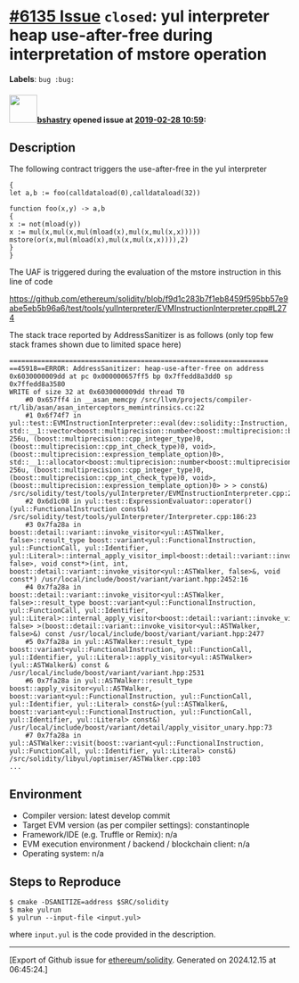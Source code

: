 # [\#6135 Issue](https://github.com/ethereum/solidity/issues/6135) `closed`: yul interpreter heap use-after-free during interpretation of mstore operation
**Labels**: `bug :bug:`


#### <img src="https://avatars.githubusercontent.com/u/2388185?v=4" width="50">[bshastry](https://github.com/bshastry) opened issue at [2019-02-28 10:59](https://github.com/ethereum/solidity/issues/6135):

## Description

The following contract triggers the use-after-free in the yul interpreter

```
{
let a,b := foo(calldataload(0),calldataload(32))

function foo(x,y) -> a,b
{
x := not(mload(y))
x := mul(x,mul(x,mul(mload(x),mul(x,mul(x,x)))))
mstore(or(x,mul(mload(x),mul(x,mul(x,x)))),2)
}
}
```

The UAF is triggered during the evaluation of the mstore instruction in this line of code

https://github.com/ethereum/solidity/blob/f9d1c283b7f1eb8459f595bb57e9abe5eb5b96a6/test/tools/yulInterpreter/EVMInstructionInterpreter.cpp#L274

The stack trace reported by AddressSanitizer is as follows (only top few stack frames shown due to limited space here)

```
=================================================================
==45918==ERROR: AddressSanitizer: heap-use-after-free on address 0x6030000009dd at pc 0x000000657ff5 bp 0x7ffedd8a3dd0 sp 0x7ffedd8a3580
WRITE of size 32 at 0x6030000009dd thread T0
    #0 0x657ff4 in __asan_memcpy /src/llvm/projects/compiler-rt/lib/asan/asan_interceptors_memintrinsics.cc:22
    #1 0x6f74f7 in yul::test::EVMInstructionInterpreter::eval(dev::solidity::Instruction, std::__1::vector<boost::multiprecision::number<boost::multiprecision::backends::cpp_int_backend<256u, 256u, (boost::multiprecision::cpp_integer_type)0, (boost::multiprecision::cpp_int_check_type)0, void>, (boost::multiprecision::expression_template_option)0>, std::__1::allocator<boost::multiprecision::number<boost::multiprecision::backends::cpp_int_backend<256u, 256u, (boost::multiprecision::cpp_integer_type)0, (boost::multiprecision::cpp_int_check_type)0, void>, (boost::multiprecision::expression_template_option)0> > > const&) /src/solidity/test/tools/yulInterpreter/EVMInstructionInterpreter.cpp:274:69
    #2 0x6d1c08 in yul::test::ExpressionEvaluator::operator()(yul::FunctionalInstruction const&) /src/solidity/test/tools/yulInterpreter/Interpreter.cpp:186:23
    #3 0x7fa28a in boost::detail::variant::invoke_visitor<yul::ASTWalker, false>::result_type boost::variant<yul::FunctionalInstruction, yul::FunctionCall, yul::Identifier, yul::Literal>::internal_apply_visitor_impl<boost::detail::variant::invoke_visitor<yul::ASTWalker, false>, void const*>(int, int, boost::detail::variant::invoke_visitor<yul::ASTWalker, false>&, void const*) /usr/local/include/boost/variant/variant.hpp:2452:16
    #4 0x7fa28a in boost::detail::variant::invoke_visitor<yul::ASTWalker, false>::result_type boost::variant<yul::FunctionalInstruction, yul::FunctionCall, yul::Identifier, yul::Literal>::internal_apply_visitor<boost::detail::variant::invoke_visitor<yul::ASTWalker, false> >(boost::detail::variant::invoke_visitor<yul::ASTWalker, false>&) const /usr/local/include/boost/variant/variant.hpp:2477
    #5 0x7fa28a in yul::ASTWalker::result_type boost::variant<yul::FunctionalInstruction, yul::FunctionCall, yul::Identifier, yul::Literal>::apply_visitor<yul::ASTWalker>(yul::ASTWalker&) const & /usr/local/include/boost/variant/variant.hpp:2531
    #6 0x7fa28a in yul::ASTWalker::result_type boost::apply_visitor<yul::ASTWalker, boost::variant<yul::FunctionalInstruction, yul::FunctionCall, yul::Identifier, yul::Literal> const&>(yul::ASTWalker&, boost::variant<yul::FunctionalInstruction, yul::FunctionCall, yul::Identifier, yul::Literal> const&) /usr/local/include/boost/variant/detail/apply_visitor_unary.hpp:73
    #7 0x7fa28a in yul::ASTWalker::visit(boost::variant<yul::FunctionalInstruction, yul::FunctionCall, yul::Identifier, yul::Literal> const&) /src/solidity/libyul/optimiser/ASTWalker.cpp:103
...
```

## Environment

- Compiler version: latest develop commit
- Target EVM version (as per compiler settings): constantinople
- Framework/IDE (e.g. Truffle or Remix): n/a
- EVM execution environment / backend / blockchain client: n/a
- Operating system: n/a

## Steps to Reproduce

```
$ cmake -DSANITIZE=address $SRC/solidity
$ make yulrun
$ yulrun --input-file <input.yul>
```

where `input.yul` is the code provided in the description.




-------------------------------------------------------------------------------



[Export of Github issue for [ethereum/solidity](https://github.com/ethereum/solidity). Generated on 2024.12.15 at 06:45:24.]

